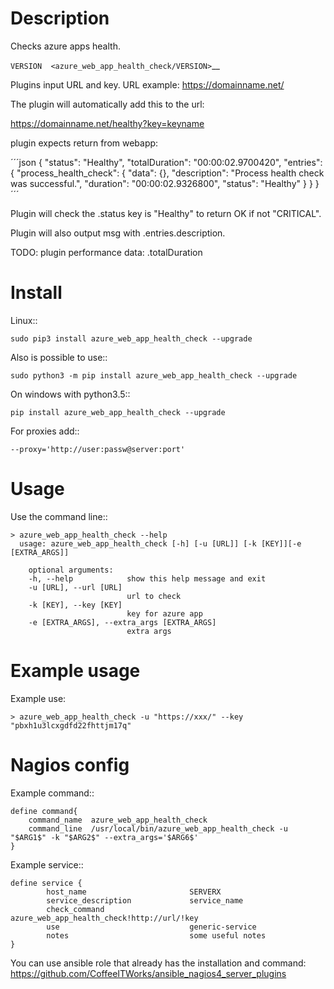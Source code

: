 Description
===========

Checks azure apps health.

`VERSION  <azure_web_app_health_check/VERSION>`__

Plugins input URL and key.
URL example: https://domainname.net/

The plugin will automatically add this to the url:

https://domainname.net/healthy?key=keyname

plugin expects return from webapp:

´´´json
{
  "status": "Healthy",
  "totalDuration": "00:00:02.9700420",
  "entries": {
    "process_health_check": {
      "data": {},
      "description": "Process health check was successful.",
      "duration": "00:00:02.9326800",
      "status": "Healthy"
    }
  }
}
´´´

Plugin will check the .status key is "Healthy" to return OK if not "CRITICAL".

Plugin will also output msg with .entries.description.

TODO:
plugin performance data: .totalDuration

Install
=======

Linux::

    sudo pip3 install azure_web_app_health_check --upgrade

Also is possible to use::

    sudo python3 -m pip install azure_web_app_health_check --upgrade

On windows with python3.5::

    pip install azure_web_app_health_check --upgrade

For proxies add::

    --proxy='http://user:passw@server:port'

Usage
=====

Use the command line::

    > azure_web_app_health_check --help
      usage: azure_web_app_health_check [-h] [-u [URL]] [-k [KEY]][-e [EXTRA_ARGS]]

        optional arguments:
        -h, --help            show this help message and exit
        -u [URL], --url [URL]
                              url to check 		
        -k [KEY], --key [KEY]
                              key for azure app 	
        -e [EXTRA_ARGS], --extra_args [EXTRA_ARGS]
                              extra args


Example usage
=============

Example use:

    > azure_web_app_health_check -u "https://xxx/" --key "pbxh1u3lcxgdfd22fhttjm17q"


Nagios config
=============

Example command::

    define command{
        command_name  azure_web_app_health_check
        command_line  /usr/local/bin/azure_web_app_health_check -u "$ARG1$" -k "$ARG2$" --extra_args='$ARG6$'
    }

Example service::

    define service {
            host_name                       SERVERX
            service_description             service_name
            check_command                   azure_web_app_health_check!http://url/!key
            use				                generic-service
            notes                           some useful notes
    }

You can use ansible role that already has the installation and command: https://github.com/CoffeeITWorks/ansible_nagios4_server_plugins


